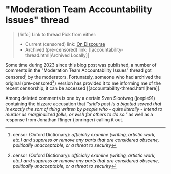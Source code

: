 
# "Moderation Team Accountability Issues" thread

>[!info] Link to thread
> Pick from either:
> 
> - Current (censored) link: [On Discourse](https://discourse.nixos.org/t/moderation-team-accountability-issues/35482)
> - Archived (pre-censored) link: [[accountability-thread.html|Archived Locally]]

Some time during 2023 since this blog post was published, a number of comments in the "Moderation Team Accountability Issues" thread got censored[^censor] by the moderators. Fortunately, someone who had archived the original (pre-censored[^censor]) version has provided it to me informing me of the recent censorship; it can be accessed [[accountability-thread.html|here]].

Among deleted comments is one by a certain Sven Slootweg (joepie91) containing the bizzare accusation that *"srid’s post is a bigoted screed that is exactly the sort of thing written by people who - quite literally - intend to murder us marginalized folks, or wish for others to do so."* as well as a response from Jonathan Ringer (jonringer) calling it out.

[^censor]: censor (Oxford Dictionary): *officially examine (writing, artistic work, etc.) and suppress or remove any parts that are considered obscene, politically unacceptable, or a threat to security*
